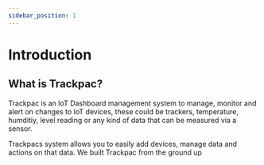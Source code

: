 ```yaml
---
sidebar_position: 1
---
```


# Introduction

## What is Trackpac?

Trackpac is an IoT Dashboard management system to manage, monitor and alert on changes to IoT devices, these could be trackers, temperature, humditiy, level reading or any kind of data that can be measured via a sensor.

Trackpacs system allows you to easily add devices, manage data and actions on that data. We built Trackpac from the ground up
